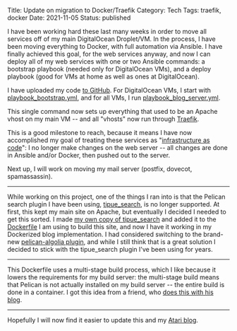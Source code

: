 Title: Update on migration to Docker/Traefik
Category: Tech
Tags: traefik, docker
Date: 2021-11-05
Status: published

I have been working hard these last many weeks in order to move all services off of my main DigitalOcean Droplet/VM.  In the process, I have been moving everything to Docker, with full automation via Ansible.  I have finally achieved this goal, for the web services anyway, and now I can deploy all of my web services with one or two Ansible commands: a bootstrap playbook (needed only for DigitalOcean VMs), and  a deploy playbook (good for VMs at home as well as ones at DigitalOcean).

I have uploaded my code [to GitHub](https://github.com/ataridude/ansible).  For DigitalOcean VMs, I start with [playbook_bootstrap.yml](https://github.com/ataridude/ansible/blob/master/playbook_bootstrap.yml), and for all VMs, I run [playbook_blog_server.yml](https://github.com/ataridude/ansible/blob/master/playbook_blog_server.yml).

This single command now sets up everything that used to be an Apache vhost on my main VM -- and all "vhosts" now run through [Traefik](https://traefik.io/traefik/).

This is a good milestone to reach, because it means I have now accomplished my goal of treating these services as "[infrastructure as code](https://en.wikipedia.org/wiki/Infrastructure_as_code)": I no longer make changes on the web server -- all changes are done in Ansible and/or Docker, then pushed out to the server.

Next up, I will work on moving my mail server (postfix, dovecot, spamassassin).

-----

While working on this project, one of the things I ran into is that the Pelican search plugin I have been using, [tipue_search](https://github.com/getpelican/pelican-plugins/tree/master/tipue_search), is no longer supported.  At first, this kept my main site on Apache, but eventually I decided I needed to get this sorted.  I made [my own copy of tipue_search](https://github.com/ataridude/pelican_tipue_search) and added it to the [Dockerfile](https://github.com/ataridude/unixdude.net/blob/master/Dockerfile) I am using to build this site, and now I have it working in my Dockerized blog implementation.  I had considered switching to the brand-new [pelican-algolia plugin](https://github.com/rehanhaider/pelican-algolia/tree/main/pelican/plugins/pelican_algolia), and while I still think that is a great solution I decided to stick with the tipue_search plugin I've been using for years.

-----

This Dockerfile uses a multi-stage build process, which I like because it lowers the requirements for my build server: the multi-stage build means that Pelican is not actually installed on my build server -- the entire build is done in a container.  I got this idea from a friend, who [does this with his blog](https://gitlab.com/blcarman/blog/-/blob/master/Dockerfile).

-----

Hopefully I will now find it easier to update this and my [Atari blog](https://www.ataridude.net).
